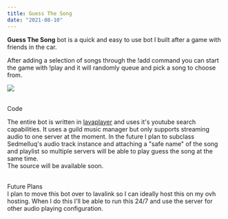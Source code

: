 ```yaml
---
title: Guess The Song
date: "2021-08-10"
---
```


**Guess The Song** bot is a quick and easy to use bot I built after a game with friends in the car. 

After adding a selection of songs through the !add command you can start the game with !play and it will randomly queue and pick a song to choose from.

![](https://squid.gay/dzD3mS4O.png)


<br>
<div class="text-3xl"> Code </div>

The entire bot is written in [lavaplayer](https://github.com/sedmelluq/lavaplayer) and uses it's youtube search capabilities. It uses a guild music manager but only supports streaming audio to one server at the moment. In the future I plan to subclass Sedmelluq's audio track instance and attaching a "safe name" of the song and playlist so multiple servers will be able to play guess the song at the same time.
<br>
The source will be available soon. 

<br>
<div class="text-3xl"> Future Plans </div>
I plan to move this bot over to lavalink so I can ideally host this on my ovh hosting. When I do this I'll be able to run this 24/7 and use the server for other audio playing configuration.

